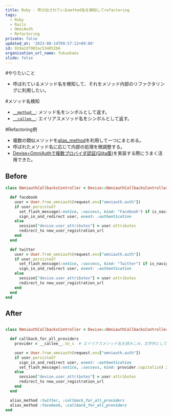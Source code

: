 ```yaml
---
title: Ruby - 呼び出されているmethod名を検知してrefactoring
tags:
  - Ruby
  - Rails
  - OmniAuth
  - Refactoring
private: false
updated_at: '2023-08-14T09:57:12+09:00'
id: 919a2d7903ac534852b6
organization_url_name: fukuokaex
slide: false
---
```

#やりたいこと

- 呼ばれているメソッド名を検知して、それをメソッド内部のリファクタリングに利用したい。

#メソッド名検知

- [`__method__`](http://ruby-doc.org/core-2.2.2/Kernel.html#method-i-__method__): メソッド名をシンボルとして返す。
- [`__callee__`](http://ruby-doc.org/core-2.2.2/Kernel.html#method-i-__callee__): エイリアスメソッド名をシンボルとして返す。

#Refactoring例

- 複数の類似メソッドを[alias_method](http://apidock.com/ruby/Module/alias_method)を利用して一つにまとめる。
- 呼ばれたメソッド名に応じて内部の処理を微調整する。
- [Devise+OmniAuthで複数プロバイダ認証(Qiita風)](http://qiita.com/mnishiguchi/items/e15bbef61287f84b546e#omniauth_callbacks_controller)を実装する際にうまく活用できた。

## Before

```rb
class OmniauthCallbacksController < Devise::OmniauthCallbacksController

  def facebook
    user = User.from_omniauth(request.env["omniauth.auth"])
    if user.persisted?
      set_flash_message(:notice, :success, kind: "Facebook") if is_navigational_format?
      sign_in_and_redirect user, event: :authentication
    else
      session["devise.user_attributes"] = user.attributes
      redirect_to new_user_registration_url
    end
  end

  def twitter
    user = User.from_omniauth(request.env["omniauth.auth"])
    if user.persisted?
      set_flash_message(:notice, :success, kind: "Twitter") if is_navigational_format?
      sign_in_and_redirect user, event: :authentication
    else
      session["devise.user_attributes"] = user.attributes
      redirect_to new_user_registration_url
    end
  end
end
```

## After

```rb

class OmniauthCallbacksController < Devise::OmniauthCallbacksController

  def callback_for_all_providers
    provider = __callee__.to_s  # エイリアスメソッド名を読みこみ、文字列として利用。

    user = User.from_omniauth(request.env["omniauth.auth"])
    if user.persisted?
      sign_in_and_redirect user, event: :authentication
      set_flash_message(:notice, :success, kind: provider.capitalize) if is_navigational_format?
    else
      session["devise.user_attributes"] = user.attributes
      redirect_to new_user_registration_url
    end
  end

  alias_method :twitter, :callback_for_all_providers
  alias_method :facebook, :callback_for_all_providers
end
```
